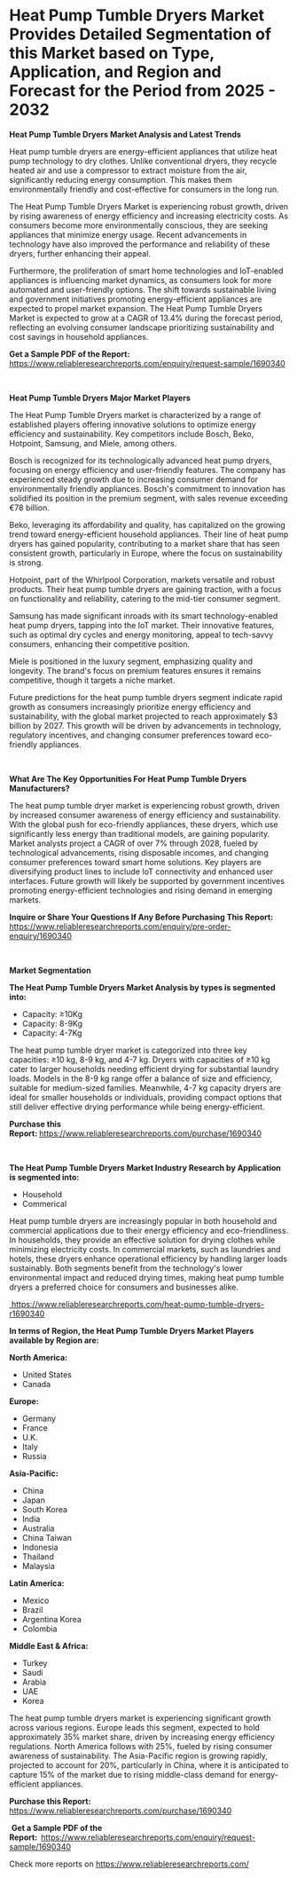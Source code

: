 <p><h1>Heat Pump Tumble Dryers Market Provides Detailed Segmentation of this Market based on Type, Application, and Region and Forecast for the Period from 2025 - 2032</h1></p><p><strong>Heat Pump Tumble Dryers Market Analysis and Latest Trends</strong></p>
<p><p>Heat pump tumble dryers are energy-efficient appliances that utilize heat pump technology to dry clothes. Unlike conventional dryers, they recycle heated air and use a compressor to extract moisture from the air, significantly reducing energy consumption. This makes them environmentally friendly and cost-effective for consumers in the long run.</p><p>The Heat Pump Tumble Dryers Market is experiencing robust growth, driven by rising awareness of energy efficiency and increasing electricity costs. As consumers become more environmentally conscious, they are seeking appliances that minimize energy usage. Recent advancements in technology have also improved the performance and reliability of these dryers, further enhancing their appeal.</p><p>Furthermore, the proliferation of smart home technologies and IoT-enabled appliances is influencing market dynamics, as consumers look for more automated and user-friendly options. The shift towards sustainable living and government initiatives promoting energy-efficient appliances are expected to propel market expansion. The Heat Pump Tumble Dryers Market is expected to grow at a CAGR of 13.4% during the forecast period, reflecting an evolving consumer landscape prioritizing sustainability and cost savings in household appliances.</p></p>
<p><strong>Get a Sample PDF of the Report:&nbsp;</strong> <a href="https://www.reliableresearchreports.com/enquiry/request-sample/1690340?utm_campaign=3545&utm_medium=2&utm_source=Github&utm_content=ia&utm_term=05042025&utm_id=heat-pump-tumble-dryers">https://www.reliableresearchreports.com/enquiry/request-sample/1690340</a></p>
<p>&nbsp;</p>
<p><strong>Heat Pump Tumble Dryers Major Market Players</strong></p>
<p><p>The Heat Pump Tumble Dryers market is characterized by a range of established players offering innovative solutions to optimize energy efficiency and sustainability. Key competitors include Bosch, Beko, Hotpoint, Samsung, and Miele, among others.</p><p>Bosch is recognized for its technologically advanced heat pump dryers, focusing on energy efficiency and user-friendly features. The company has experienced steady growth due to increasing consumer demand for environmentally friendly appliances. Bosch's commitment to innovation has solidified its position in the premium segment, with sales revenue exceeding €78 billion.</p><p>Beko, leveraging its affordability and quality, has capitalized on the growing trend toward energy-efficient household appliances. Their line of heat pump dryers has gained popularity, contributing to a market share that has seen consistent growth, particularly in Europe, where the focus on sustainability is strong.</p><p>Hotpoint, part of the Whirlpool Corporation, markets versatile and robust products. Their heat pump tumble dryers are gaining traction, with a focus on functionality and reliability, catering to the mid-tier consumer segment.</p><p>Samsung has made significant inroads with its smart technology-enabled heat pump dryers, tapping into the IoT market. Their innovative features, such as optimal dry cycles and energy monitoring, appeal to tech-savvy consumers, enhancing their competitive position.</p><p>Miele is positioned in the luxury segment, emphasizing quality and longevity. The brand's focus on premium features ensures it remains competitive, though it targets a niche market.</p><p>Future predictions for the heat pump tumble dryers segment indicate rapid growth as consumers increasingly prioritize energy efficiency and sustainability, with the global market projected to reach approximately $3 billion by 2027. This growth will be driven by advancements in technology, regulatory incentives, and changing consumer preferences toward eco-friendly appliances.</p></p>
<p>&nbsp;</p>
<p><strong>What Are The Key Opportunities For Heat Pump Tumble Dryers Manufacturers?</strong></p>
<p><p>The heat pump tumble dryer market is experiencing robust growth, driven by increased consumer awareness of energy efficiency and sustainability. With the global push for eco-friendly appliances, these dryers, which use significantly less energy than traditional models, are gaining popularity. Market analysts project a CAGR of over 7% through 2028, fueled by technological advancements, rising disposable incomes, and changing consumer preferences toward smart home solutions. Key players are diversifying product lines to include IoT connectivity and enhanced user interfaces. Future growth will likely be supported by government incentives promoting energy-efficient technologies and rising demand in emerging markets.</p></p>
<p><strong>Inquire or Share Your Questions If Any Before Purchasing This Report:</strong> <a href="https://www.reliableresearchreports.com/enquiry/pre-order-enquiry/1690340?utm_campaign=3545&utm_medium=2&utm_source=Github&utm_content=ia&utm_term=05042025&utm_id=heat-pump-tumble-dryers">https://www.reliableresearchreports.com/enquiry/pre-order-enquiry/1690340</a></p>
<p>&nbsp;</p>
<p><strong>Market Segmentation</strong></p>
<p><strong>The Heat Pump Tumble Dryers Market Analysis by types is segmented into:</strong></p>
<p><ul><li>Capacity: ≥10Kg</li><li>Capacity: 8-9Kg</li><li>Capacity: 4-7Kg</li></ul></p>
<p><p>The heat pump tumble dryer market is categorized into three key capacities: ≥10 kg, 8-9 kg, and 4-7 kg. Dryers with capacities of ≥10 kg cater to larger households needing efficient drying for substantial laundry loads. Models in the 8-9 kg range offer a balance of size and efficiency, suitable for medium-sized families. Meanwhile, 4-7 kg capacity dryers are ideal for smaller households or individuals, providing compact options that still deliver effective drying performance while being energy-efficient.</p></p>
<p><strong>Purchase this Report:&nbsp;</strong><a href="https://www.reliableresearchreports.com/purchase/1690340?utm_campaign=3545&utm_medium=2&utm_source=Github&utm_content=ia&utm_term=05042025&utm_id=heat-pump-tumble-dryers">https://www.reliableresearchreports.com/purchase/1690340</a></p>
<p>&nbsp;</p>
<p><strong>The Heat Pump Tumble Dryers Market Industry Research by Application is segmented into:</strong></p>
<p><ul><li>Household</li><li>Commerical</li></ul></p>
<p><p>Heat pump tumble dryers are increasingly popular in both household and commercial applications due to their energy efficiency and eco-friendliness. In households, they provide an effective solution for drying clothes while minimizing electricity costs. In commercial markets, such as laundries and hotels, these dryers enhance operational efficiency by handling larger loads sustainably. Both segments benefit from the technology's lower environmental impact and reduced drying times, making heat pump tumble dryers a preferred choice for consumers and businesses alike.</p></p>
<p><a href="https://www.reliableresearchreports.com/heat-pump-tumble-dryers-r1690340?utm_campaign=3545&utm_medium=2&utm_source=Github&utm_content=ia&utm_term=05042025&utm_id=heat-pump-tumble-dryers">&nbsp;https://www.reliableresearchreports.com/heat-pump-tumble-dryers-r1690340</a></p>
<p><strong>In terms of Region, the Heat Pump Tumble Dryers Market Players available by Region are:</strong></p>
<p>
    <p> <strong> North America: </strong>
        <ul>
            <li>United States</li>
            <li>Canada</li>
        </ul>
        </p> 
    <p> <strong> Europe: </strong>
        <ul>
            <li>Germany</li>
            <li>France</li>
            <li>U.K.</li>
            <li>Italy</li>
            <li>Russia</li>
        </ul>
        </p> 
    <p> <strong> Asia-Pacific: </strong>
        <ul>
            <li>China</li>
            <li>Japan</li>
            <li>South Korea</li>
            <li>India</li>
            <li>Australia</li>
            <li>China Taiwan</li>
            <li>Indonesia</li>
            <li>Thailand</li>
            <li>Malaysia</li>
        </ul>
        </p> 
    <p> <strong> Latin America: </strong>
        <ul>
            <li>Mexico</li>
            <li>Brazil</li>
            <li>Argentina Korea</li>
            <li>Colombia</li>
        </ul>
        </p> 
    <p> <strong> Middle East & Africa: </strong>
        <ul>
            <li>Turkey</li>
            <li>Saudi</li>
            <li>Arabia</li>
            <li>UAE</li>
            <li>Korea</li>
        </ul>
    </p>
    </p>
<p><p>The heat pump tumble dryers market is experiencing significant growth across various regions. Europe leads this segment, expected to hold approximately 35% market share, driven by increasing energy efficiency regulations. North America follows with 25%, fueled by rising consumer awareness of sustainability. The Asia-Pacific region is growing rapidly, projected to account for 20%, particularly in China, where it is anticipated to capture 15% of the market due to rising middle-class demand for energy-efficient appliances.</p></p>
<p><strong>Purchase this Report: </strong><a href="https://www.reliableresearchreports.com/purchase/1690340?utm_campaign=3545&utm_medium=2&utm_source=Github&utm_content=ia&utm_term=05042025&utm_id=heat-pump-tumble-dryers">https://www.reliableresearchreports.com/purchase/1690340</a></p>
<p>&nbsp;<strong>Get a Sample PDF of the Report:&nbsp;&nbsp;</strong><a href="https://www.reliableresearchreports.com/enquiry/request-sample/1690340?utm_campaign=3545&utm_medium=2&utm_source=Github&utm_content=ia&utm_term=05042025&utm_id=heat-pump-tumble-dryers">https://www.reliableresearchreports.com/enquiry/request-sample/1690340</a></p>
<p><strong></strong></p>
<p>Check more reports on <a href="https://www.reliableresearchreports.com/?utm_campaign=3545&utm_medium=2&utm_source=Github&utm_content=ia&utm_term=05042025&utm_id=heat-pump-tumble-dryers">https://www.reliableresearchreports.com/</a></p>